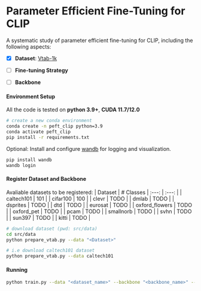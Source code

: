 # Parameter Efficient Fine-Tuning for CLIP

A systematic study of parameter efficient fine-tuning for CLIP, including the following aspects:
- [x] **Dataset**: [Vtab-1k](https://google-research.github.io/task_adaptation/)

- [ ] **Fine-tuning Strategy**

- [ ] **Backbone**


#### Environment Setup 
All the code is tested on **python 3.9+**, **CUDA 11.7/12.0**
```bash
# create a new conda environment
conda create -n peft_clip python=3.9
conda activate peft_clip
pip install -r requirements.txt
```

Optional: Install and configure [wandb](https://wandb.ai/site) for logging and visualization.
```bash
pip install wandb
wandb login
```

#### Register Dataset and Backbone
Avaliable datasets to be registered:
| Dataset | # Classes 
| :---: | :---: |
| caltech101 | 101 |
| cifar100 | 100 |
| clevr | TODO |
| dmlab | TODO |
| dsprites | TODO |
| dtd | TODO |
| eurosat | TODO |
| oxford_flowers | TODO |
| oxford_pet | TODO |
| pcam | TODO |
| smallnorb | TODO |
| svhn | TODO |
| sun397 | TODO |
| kitti | TODO |

```bash
# download dataset (pwd: src/data)
cd src/data
python prepare_vtab.py --data "<Dataset>"

# i.e download caltech101 dataset
python prepare_vtab.py --data caltech101
```

#### Running
```bash
python train.py --data "<dataset_name>" --backbone "<backbone_name>" --model "<strategy_name>" --type "<inferece_type>" --shots "<num_shots>" --seeds "<seed>"
```
